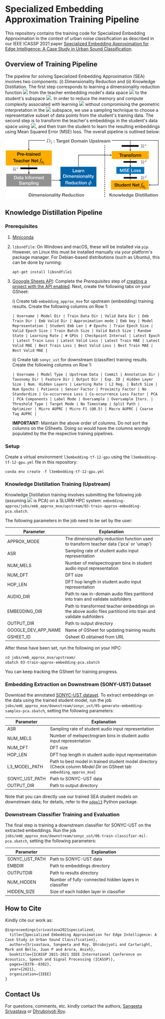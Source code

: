 # Specialized Embedding Approximation Training Pipeline
This repository contains the training code for Specialized Embedding Approximation in the context of urban noise classification as described in our IEEE ICASSP 2021 paper [Specialized Embedding Approximation for Edge Intelligence: A Case Study in Urban Sound Classification](https://ieeexplore.ieee.org/document/9414287).

## Overview of Training Pipeline
The pipeline for solving Specialized Embedding Approximation (SEA) involves two components: (i) Dimensionality Reduction and (ii) Knowledge Distillation. The first step corresponds to learning a dimensionality reduction function <img src="https://render.githubusercontent.com/render/math?math=\phi"> from the teacher embedding model's data space <img src="https://render.githubusercontent.com/render/math?math=\mathbb{R}^n"> to the student's subspace <img src="https://render.githubusercontent.com/render/math?math=\mathbb{R}^d">. In order to reduce the memory and compute complexity associated with learning <img src="https://render.githubusercontent.com/render/math?math=\phi"> without compromising the geometric interpretation in the <img src="https://render.githubusercontent.com/render/math?math=\mathbb{R}^d"> subspace, we use a sampling technique to choose a representative subset of data points from the student's training data. The second step is to transform the teacher's embeddings in the student's data space using <img src="https://render.githubusercontent.com/render/math?math=\phi">, and then train the student to learn the resulting embeddings using Mean Squared Error (MSE) loss. The overall pipeline is outlined below:

<img src="EA_Pipeline-1.png" alt="EA-Pipeline"/>

## Knowledge Distillation Pipeline
### Prerequisites
1. [Miniconda](https://docs.conda.io/en/latest/miniconda.html)
2. `libsndfile`: On Windows and macOS, these will be installed via `pip`. However, on Linux this must be installed manually via your platform's package manager. For Debian-based distributions (such as Ubuntu), this can be done by running:

    ```
    apt-get install libsndfile1
    ```
3. [Gooogle Sheets API](https://developers.google.com/sheets/api/quickstart/python#prerequisites): Complete the _Prerequisites_ step of [creating a project with the API enabled](https://developers.google.com/workspace/guides/create-project). Next, create the following tabs on your GSheet:

    i) Create tab `embedding_approx_mse` for upstream (embedding) training results. Create the following columns on Row 1:
    
       | Username | Model Dir | Train Data Dir | Valid Data Dir | Emb Train Dir | Emb Valid Dir | Approximation mode | Emb key | Model Representation | Student Emb Len | # Epochs | Train Epoch Size | Valid Epoch Size | Train Batch Size | Valid Batch Size | Random State | Learning Rate | # GPUs | Checkpoint Interval | Latest Epoch | Latest Train Loss | Latest Valid Loss | Latest Train MAE | Latest Valid MAE | Best Train Loss | Best Valid Loss | Best Train MAE | Best Valid MAE |
       
    ii) Create tab `sonyc_ust` for downstream (classifier) training results. Create the following columns on Row 1:
    
       | Username | Model Type | Upstream Data | Commit | Annotation Dir | Taxonomy Dir | Feature Dir | Output Dir | Exp. ID | Hidden Layer Size | Num. Hidden Layers | Learning Rate | L2 Reg. | Batch Size | Num Epochs | Patience | Sensor Factor | Proximity Factor | No Standardize | Co-occurrence Loss | Co-occurrence Loss Factor | PCA | PCA Components | Label Mode | Oversample | Oversample Iters. | Threshold Type | Target Mode | No Timestamp | Split Path | Optimizer | Micro AUPRC | Micro F1 (@0.5) | Macro AUPRC | Coarse Tag AUPRC |
       
     **IMPORTANT:** Maintain the above order of columns. Do not sort the columns on the GSheets. Doing so would have the columns wrongly populated by the the respective training pipelines.
    
### Setup
Create a virtual environment `l3embedding-tf-12-gpu` using the `l3embedding-tf-12-gpu.yml` file in this repository:
```
conda env create -f l3embedding-tf-12-gpu.yml
```

### Knowledge Distillation Training (Upstream)
Knowledge Distillation training involves submitting the following job (assuming <img src="https://render.githubusercontent.com/render/math?math=\phi"> is PCA) on a SLURM HPC system: `embedding-approx/jobs/emb_approx_mse/upstream/03-train-approx-embedding-pca.sbatch`.

The following parameters in the job need to be set by the user:

| Parameter           | Explanation                                                                                                   |
| ------------------- | ------------------------------------------------------------------------------------------------------------- |
| APPROX_MODE         | The dimensionality reduction function used to transform teacher data ('pca' or 'umap')                        |
| ASR                 | Sampling rate of student audio input representation                                                           |
| NUM_MELS            | Number of melspectrogram bins in student audio input representation                                           |
| NUM_DFT             | DFT size                                                                                                      |
| HOP_LEN             | DFT hop length in student audio input representation                                                          |
| AUDIO_DIR           | Path to raw in-domain audio files partitiond into train and validate subfolders                               |
| EMBEDDING_DIR       | Path to transformed teacher embeddings on the above audio files partitiond into train and validate subfolders |
| OUTPUT_DIR          | Path to output directory                                                                                      |
| GOOGLE_DEV_APP_NAME | Name of GSheet for updating training results                                                                  |
| GSHEET_ID           | Gsheet ID obtained from URL                                                                                   |

After these have been set, run the following on your HPC:
```
cd jobs/emb_approx_mse/upstream/
sbatch 03-train-approx-embedding-pca.sbatch
```

You can keep tracking the GSheet for training progress.

### Embedding Extraction on Downstream (SONY-UST) Dataset
Download the annotated [SONYC-UST dataset](https://zenodo.org/record/3693077#.YMJX_vlKiUk). To extract embeddings on the data using the trained student model, run the job `jobs/emb_approx_mse/downstream/sonyc_ust/05-generate-embedding-samples-pca.sbatch`, setting the following parameters: 

| Parameter           | Explanation                                                                                                   |
| ------------------- | ------------------------------------------------------------------------------------------------------------- |
| ASR                 | Sampling rate of student audio input representation                                                           |
| NUM_MELS            | Number of melspectrogram bins in student audio input representation                                           |
| NUM_DFT             | DFT size                                                                                                      |
| HOP_LEN             | DFT hop length in student audio input representation                                                          |
| L3_MODEL_PATH       | Path to best model in trained student model directory (Check column _Model Dir_ on GSheet tab `embedding_approx_mse`)                |
| SONYC_UST_PATH      | Path to SONYC-UST data                                                                                        |
| OUTPUT_DIR          | Path to output directory                                                                                      |

Note that you can directly use our trained SEA student models on downstream data; for details, refer to the [`edgel3`](https://pypi.org/project/edgel3/) Python package.

### Downstream Classifier Training and Evaluation
The final step is training a downstream classifier for SONYC-UST on the extracted embeddings. Run the job `jobs/emb_approx_mse/downstream/sonyc_ust/06-train-classifier-mil-pca.sbatch`, setting the following parameters:

| Parameter           | Explanation                                                                                                   |
| ------------------- | ------------------------------------------------------------------------------------------------------------- |
| SONYC_UST_PATH      | Path to SONYC-UST data                                                           |
| EMBDIR              | Path to embeddings directory                                                                        |
| OUTPUTDIR           | Path to results directory                                                                                                      |
| NUM_HIDDEN          | Number of fully-connected hidden layers in classifier                                                           |
| HIDDEN_SIZE         | Size of each hidden layer in classifier                 |

## How to Cite
Kindly cite our work as:

```
@inproceedings{srivastava2021specialized,
  title={Specialized Embedding Approximation for Edge Intelligence: A Case Study in Urban Sound Classification},
  author={Srivastava, Sangeeta and Roy, Dhrubojyoti and Cartwright, Mark and Bello, Juan P and Arora, Anish},
  booktitle={ICASSP 2021-2021 IEEE International Conference on Acoustics, Speech and Signal Processing (ICASSP)},
  pages={8378--8382},
  year={2021},
  organization={IEEE}
}
```

## Contact Us
For questions, comments, etc. kindly contact the authors, [Sangeeta Srivastava](mailto:srivastava.206@osu.edu) or [Dhrubojyoti Roy](mailto:roy.174@osu.edu).
